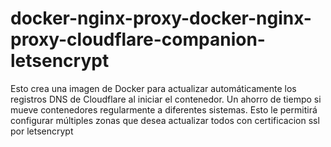 # docker-nginx-proxy-docker-nginx-proxy-cloudflare-companion-letsencrypt
Esto crea una imagen de Docker para actualizar automáticamente los registros DNS de Cloudflare al iniciar el contenedor. Un ahorro de tiempo si mueve contenedores regularmente a diferentes sistemas. Esto le permitirá configurar múltiples zonas que desea actualizar todos con certificacion ssl por letsencrypt
